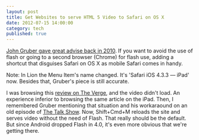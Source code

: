 ```yaml
---
layout: post
title: Get Websites to serve HTML 5 Video to Safari on OS X
date: 2012-07-15 14:00:00
category: tech
published: true
---
```


[John Gruber gave great advise back in 2010](http://daringfireball.net/2010/11/masquerading_as_mobile_safari). If you want to avoid the use of flash or going to a second browser (Chrome) for flash use, adding a shortcut that disguises Safari on OS X as mobile Safari comes in handy. 

Note: In Lion the Menu Item's name changed. It's 'Safari iOS 4.3.3 — iPad' now. Besides that, Gruber's piece is still accurate.

I was browsing this [review on The Verge](http://www.theverge.com/2012/7/12/3151427/acer-aspire-s5-review), and the video didn't load. An experience inferior to browsing the same article on the iPad. Then, I remembered Gruber mentioning that situation and his workaraound on an old episode of [The Talk Show](http://5by5.tv/talkshow). Now, Shift+Cmd+M reloads the site and serves video without the need of Flash. That really should be the default. But since Android dropped Flash in 4.0, it's even more obvious that we're getting there.